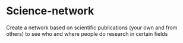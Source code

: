 # Science-network
Create a network based on scientific publications (your own and from others) to see who and where people do research in certain fields

